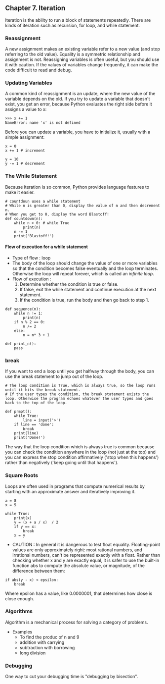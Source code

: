 ## Chapter 7. Iteration

Iteration is the ability to run a block of statements repeatedly.
There are kinds of iteration such as recursion, for loop, and while statement.

### Reassignment

A new assignment makes an existing variable refer to a new value (and stop referring to the old value).
Equality is a symmetric relationship and assignment is not.
Reassigning variables is often useful, but you should use it with caution. If the values of variables change frequently, it can make the code difficult to read and debug.

### Updating Variables

A common kind of reassignment is an update, where the new value of the variable depends on the old.
If you try to update a variable that doesn't exist, you get an error, because Python evaluates the right side before it assigns a value to x:

```
>>> x += 1
NameError: name 'x' is not defined
```

Before you can update a variable, you have to initialize it, usually with a simple assignment:
```
x = 0
x += 1 # increment

y = 10 
y -= 1 # decrement
```

### The While Statement
Because iteration is so common, Python provides language features to make it easier.

```
# countdoun uses a while statement
# While n is greater than 0, display the value of n and then decrement n.
# When you get to 0, display the word Blastoff!
def countdown(n):
    while n > 0: # while True
        print(n)
	n -= 1
    print('Blastoff!')
```

#### Flow of execution for a while statement
* Type of flow : loop
* The body of the loop should change the value of one or more variables so that the condition becomes false eventually and the loop terminates. Otherwise the loop will repeat forever, which is called an *infinite loop*. 
* Flow of execution :
	1. Determine whether the condition is true or false. 
	2. If false, exit the while statement and continue execution at the next statement.
	3. If the condition is true, run the body and then go back to step 1.

```
def sequence(n):
    while n != 1:
        print(n)
	if n % 2 == 0:
	    n /= 2
	else:
	    n = n* 3 + 1
```

```
def print_n():
    pass

```

### break
If you want to end a loop until you get halfway through the body, you can use the break statement to jump out of the loop.

```
# The loop condition is True, which is always true, so the loop runs until it hits the break statement.
# If the user types the condition, the break statement exists the loop. Otherwise the program echoes whatever the user types and goes back to the top of the loop.

def prmpt():
    while True:
        line = input('>')
	if line == 'done':
	    break
	print(line)
    print('Done!')
```

The way that the loop condition which is always true is common because you can check the condition anywhere in the loop (not just at the top) and you can express the stop condition affirmatively ('stop when this happens') rather than negatively ('keep going until that happens').


### Square Roots

Loops are often used in programs that compute numerical results by starting with an approximate answer and iteratively improving it.

```
a = 8 
x = 5

while True:
    print(x)
    y = (x + a / x)  / 2
    if y == x:
        break
    x = y
```

* CAUTION : In general it is dangerous to test float equality. Floating-point values are only approximately right: most rational numbers, and irrational numbers, can't be represented exactly with a float.
Rather than checking whether x and y are exactly equal, it is safer to use the built-in function abs to compute the absolute value, or magnitude, of the difference between them:

```
if abs(y - x) < epsilon:
    break
```

Where epsilon has a value, like 0.0000001, that determines how close is close enough.


### Algorithms

Algorithm is a mechanical process for solving a category of problems.

- Examples
  - To find the produc of n and 9
  - addition with carrying
  - subtraction with borrowing
  - long division

### Debugging

One way to cut your debugging time is "debugging by bisection".


